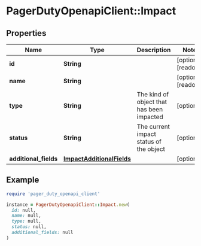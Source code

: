 # PagerDutyOpenapiClient::Impact

## Properties

| Name | Type | Description | Notes |
| ---- | ---- | ----------- | ----- |
| **id** | **String** |  | [optional][readonly] |
| **name** | **String** |  | [optional][readonly] |
| **type** | **String** | The kind of object that has been impacted | [optional] |
| **status** | **String** | The current impact status of the object | [optional] |
| **additional_fields** | [**ImpactAdditionalFields**](ImpactAdditionalFields.md) |  | [optional] |

## Example

```ruby
require 'pager_duty_openapi_client'

instance = PagerDutyOpenapiClient::Impact.new(
  id: null,
  name: null,
  type: null,
  status: null,
  additional_fields: null
)
```

